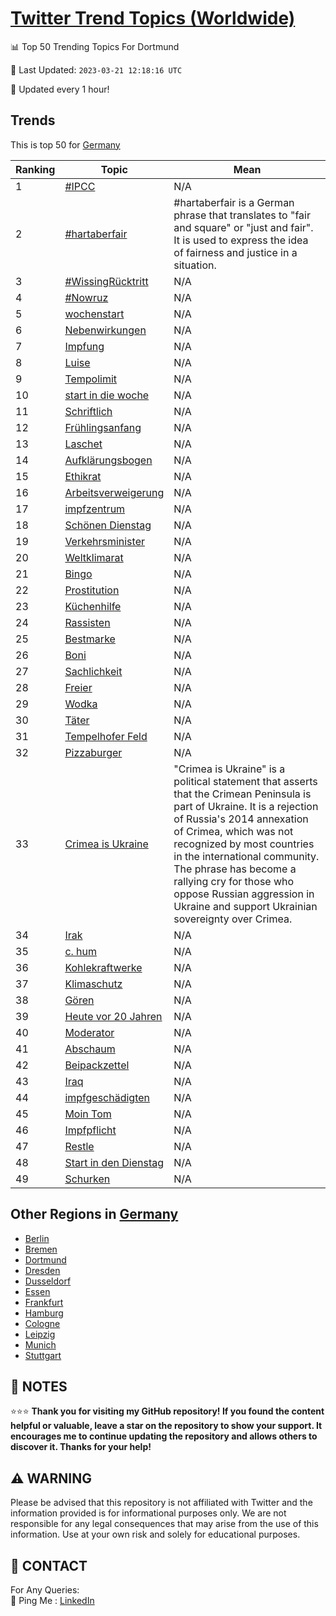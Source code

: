 [Twitter Trend Topics (Worldwide)](https://github.com/ErcinDedeoglu/Twitter-Trend-Topics)
==========


📊 Top 50 Trending Topics For Dortmund

📆 Last Updated: `2023-03-21 12:18:16 UTC`

🔧 Updated every 1 hour!


## Trends

This is top 50 for [Germany](</Germany>)

| Ranking | Topic | Mean |
| ------- | ------------ | ------------ |
| 1 | [#IPCC](http://twitter.com/search?q=%23IPCC) | N/A |
| 2 | [#hartaberfair](http://twitter.com/search?q=%23hartaberfair) | #hartaberfair is a German phrase that translates to "fair and square" or "just and fair". It is used to express the idea of fairness and justice in a situation. |
| 3 | [#WissingRücktritt](http://twitter.com/search?q=%23WissingR%c3%bccktritt) | N/A |
| 4 | [#Nowruz](http://twitter.com/search?q=%23Nowruz) | N/A |
| 5 | [wochenstart](http://twitter.com/search?q=wochenstart) | N/A |
| 6 | [Nebenwirkungen](http://twitter.com/search?q=Nebenwirkungen) | N/A |
| 7 | [Impfung](http://twitter.com/search?q=Impfung) | N/A |
| 8 | [Luise](http://twitter.com/search?q=Luise) | N/A |
| 9 | [Tempolimit](http://twitter.com/search?q=Tempolimit) | N/A |
| 10 | [start in die woche](http://twitter.com/search?q=start+in+die+woche) | N/A |
| 11 | [Schriftlich](http://twitter.com/search?q=Schriftlich) | N/A |
| 12 | [Frühlingsanfang](http://twitter.com/search?q=Fr%c3%bchlingsanfang) | N/A |
| 13 | [Laschet](http://twitter.com/search?q=Laschet) | N/A |
| 14 | [Aufklärungsbogen](http://twitter.com/search?q=Aufkl%c3%a4rungsbogen) | N/A |
| 15 | [Ethikrat](http://twitter.com/search?q=Ethikrat) | N/A |
| 16 | [Arbeitsverweigerung](http://twitter.com/search?q=Arbeitsverweigerung) | N/A |
| 17 | [impfzentrum](http://twitter.com/search?q=impfzentrum) | N/A |
| 18 | [Schönen Dienstag](http://twitter.com/search?q=Sch%c3%b6nen+Dienstag) | N/A |
| 19 | [Verkehrsminister](http://twitter.com/search?q=Verkehrsminister) | N/A |
| 20 | [Weltklimarat](http://twitter.com/search?q=Weltklimarat) | N/A |
| 21 | [Bingo](http://twitter.com/search?q=Bingo) | N/A |
| 22 | [Prostitution](http://twitter.com/search?q=Prostitution) | N/A |
| 23 | [Küchenhilfe](http://twitter.com/search?q=K%c3%bcchenhilfe) | N/A |
| 24 | [Rassisten](http://twitter.com/search?q=Rassisten) | N/A |
| 25 | [Bestmarke](http://twitter.com/search?q=Bestmarke) | N/A |
| 26 | [Boni](http://twitter.com/search?q=Boni) | N/A |
| 27 | [Sachlichkeit](http://twitter.com/search?q=Sachlichkeit) | N/A |
| 28 | [Freier](http://twitter.com/search?q=Freier) | N/A |
| 29 | [Wodka](http://twitter.com/search?q=Wodka) | N/A |
| 30 | [Täter](http://twitter.com/search?q=T%c3%a4ter) | N/A |
| 31 | [Tempelhofer Feld](http://twitter.com/search?q=Tempelhofer+Feld) | N/A |
| 32 | [Pizzaburger](http://twitter.com/search?q=Pizzaburger) | N/A |
| 33 | [Crimea is Ukraine](http://twitter.com/search?q=Crimea+is+Ukraine) | "Crimea is Ukraine" is a political statement that asserts that the Crimean Peninsula is part of Ukraine. It is a rejection of Russia's 2014 annexation of Crimea, which was not recognized by most countries in the international community. The phrase has become a rallying cry for those who oppose Russian aggression in Ukraine and support Ukrainian sovereignty over Crimea. |
| 34 | [Irak](http://twitter.com/search?q=Irak) | N/A |
| 35 | [c. hum](http://twitter.com/search?q=c.+hum) | N/A |
| 36 | [Kohlekraftwerke](http://twitter.com/search?q=Kohlekraftwerke) | N/A |
| 37 | [Klimaschutz](http://twitter.com/search?q=Klimaschutz) | N/A |
| 38 | [Gören](http://twitter.com/search?q=G%c3%b6ren) | N/A |
| 39 | [Heute vor 20 Jahren](http://twitter.com/search?q=Heute+vor+20+Jahren) | N/A |
| 40 | [Moderator](http://twitter.com/search?q=Moderator) | N/A |
| 41 | [Abschaum](http://twitter.com/search?q=Abschaum) | N/A |
| 42 | [Beipackzettel](http://twitter.com/search?q=Beipackzettel) | N/A |
| 43 | [Iraq](http://twitter.com/search?q=Iraq) | N/A |
| 44 | [impfgeschädigten](http://twitter.com/search?q=impfgesch%c3%a4digten) | N/A |
| 45 | [Moin Tom](http://twitter.com/search?q=Moin+Tom) | N/A |
| 46 | [Impfpflicht](http://twitter.com/search?q=Impfpflicht) | N/A |
| 47 | [Restle](http://twitter.com/search?q=Restle) | N/A |
| 48 | [Start in den Dienstag](http://twitter.com/search?q=Start+in+den+Dienstag) | N/A |
| 49 | [Schurken](http://twitter.com/search?q=Schurken) | N/A |



## Other Regions in [Germany](</Germany>)

* [Berlin](</Germany/Berlin.md>)
* [Bremen](</Germany/Bremen.md>)
* [Dortmund](</Germany/Dortmund.md>)
* [Dresden](</Germany/Dresden.md>)
* [Dusseldorf](</Germany/Dusseldorf.md>)
* [Essen](</Germany/Essen.md>)
* [Frankfurt](</Germany/Frankfurt.md>)
* [Hamburg](</Germany/Hamburg.md>)
* [Cologne](</Germany/Cologne.md>)
* [Leipzig](</Germany/Leipzig.md>)
* [Munich](</Germany/Munich.md>)
* [Stuttgart](</Germany/Stuttgart.md>)



## 📝 NOTES

⭐⭐⭐ **Thank you for visiting my GitHub repository! If you found the content helpful or valuable, leave a star on the repository to show your support. It encourages me to continue updating the repository and allows others to discover it. Thanks for your help!**


## ⚠️ WARNING

Please be advised that this repository is not affiliated with Twitter and the information provided is for informational purposes only. We are not responsible for any legal consequences that may arise from the use of this information. Use at your own risk and solely for educational purposes.


## 📨 CONTACT

 For Any Queries:  
            🏓 Ping Me : [LinkedIn](https://www.linkedin.com/in/ercindedeoglu/)
